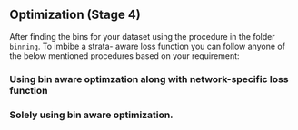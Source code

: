 ## Optimization (Stage 4)

After finding the bins for your dataset using the procedure in the folder ```binning```. To imbibe a strata- aware loss function you can follow anyone of the below mentioned procedures based on your requirement:

### Using bin aware optimzation along with network-specific loss function



### Solely using bin aware optimization.
